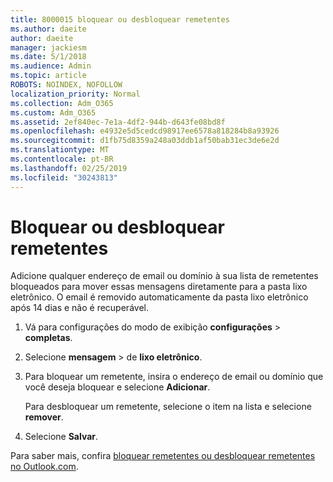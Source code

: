 ```yaml
---
title: 8000015 bloquear ou desbloquear remetentes
ms.author: daeite
author: daeite
manager: jackiesm
ms.date: 5/1/2018
ms.audience: Admin
ms.topic: article
ROBOTS: NOINDEX, NOFOLLOW
localization_priority: Normal
ms.collection: Adm_O365
ms.custom: Adm_O365
ms.assetid: 2ef840ec-7e1a-4df2-944b-d643fe08bd8f
ms.openlocfilehash: e4932e5d5cedcd98917ee6578a818284b8a93926
ms.sourcegitcommit: d1fb75d8359a248a03ddb1af50bab31ec3de6e2d
ms.translationtype: MT
ms.contentlocale: pt-BR
ms.lasthandoff: 02/25/2019
ms.locfileid: "30243813"
---
```

# <a name="block-or-unblock-senders"></a>Bloquear ou desbloquear remetentes

Adicione qualquer endereço de email ou domínio à sua lista de remetentes bloqueados para mover essas mensagens diretamente para a pasta lixo eletrônico. O email é removido automaticamente da pasta lixo eletrônico após 14 dias e não é recuperável.
  
1. Vá para configurações do modo de exibição **configurações** \> **completas**. 
    
2. Selecione **mensagem** \> de **lixo eletrônico**. 
    
3. Para bloquear um remetente, insira o endereço de email ou domínio que você deseja bloquear e selecione **Adicionar**. 
    
    Para desbloquear um remetente, selecione o item na lista e selecione **remover**.
    
4. Selecione **Salvar**. 
    
Para saber mais, confira [bloquear remetentes ou desbloquear remetentes no Outlook.com](https://go.microsoft.com/fwlink/p/?linkid=873133).
  

